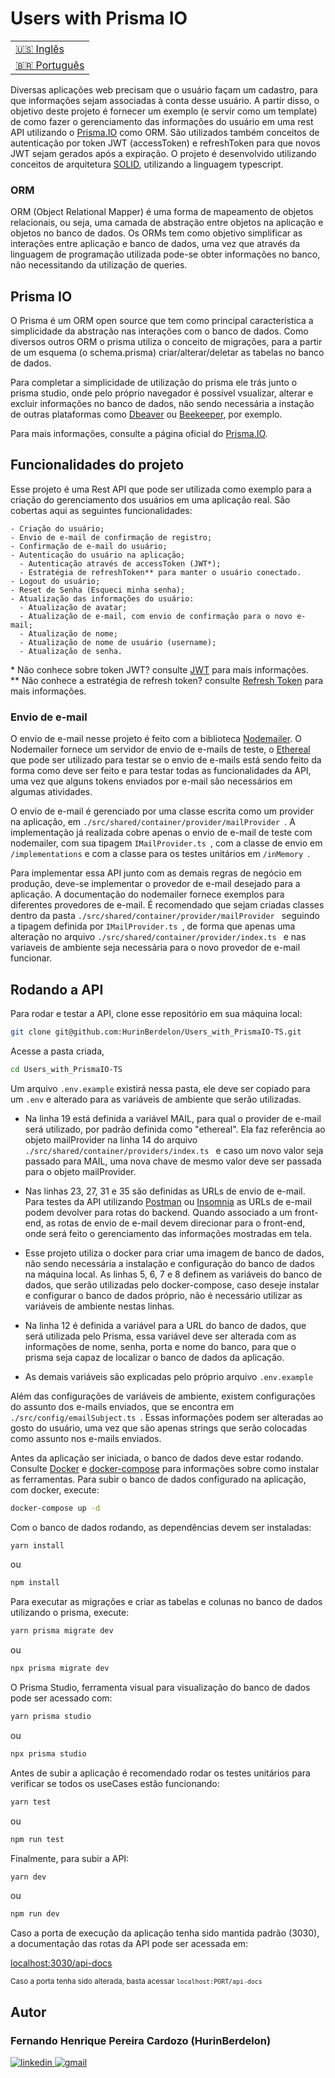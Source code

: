 # Users with Prisma IO

<table>
    <tr>
      <td>
        <a href="../README.md">🇺🇸 Inglês</a>
      </td>
    </tr>
    <tr>
      <td>
        <a href="readme_pt-br.md" disabled >🇧🇷 Português</a>
      </td>
    </tr>
  </table>

Diversas aplicações web precisam que o usuário façam um cadastro, para que informações sejam associadas à conta desse usuário.
A partir disso, o objetivo deste projeto é fornecer um exemplo (e servir como um template) de como fazer o gerenciamento das informações do usuário em uma rest API utilizando o <a href="https://www.prisma.io/">Prisma.IO</a> como ORM.
São utilizados também conceitos de autenticação por token JWT (accessToken) e refreshToken para que novos JWT sejam gerados após a expiração.
O projeto é desenvolvido utilizando conceitos de arquitetura <a href="https://en.wikipedia.org/wiki/SOLID/">SOLID</a>, utilizando a linguagem typescript.

### ORM

ORM (Object Relational Mapper) é uma forma de mapeamento de objetos relacionais, ou seja, uma camada de abstração entre objetos na aplicação e objetos no banco de dados. Os ORMs tem como objetivo simplificar as interações entre aplicação e banco de dados, uma vez que através da linguagem de programação utilizada pode-se obter informações no banco, não necessitando da utilização de queries.

## Prisma IO

O Prisma é um ORM open source que tem como principal característica a simplicidade da abstração nas interações com o banco de dados. Como diversos outros ORM o prisma utiliza o conceito de migrações, para a partir de um esquema (o schema.prisma) criar/alterar/deletar as tabelas no banco de dados.

Para completar a simplicidade de utilização do prisma ele trás junto o prisma studio, onde pelo próprio navegador é possível vsualizar, alterar e excluir informações no banco de dados, não sendo necessária a instação de outras plataformas como <a href="https://dbeaver.io/download/">Dbeaver</a> ou <a href="https://www.beekeeperstudio.io/">Beekeeper</a>, por exemplo.

Para mais informações, consulte a página oficial do <a href="https://www.prisma.io/">Prisma.IO</a>.

## Funcionalidades do projeto

Esse projeto é uma Rest API que pode ser utilizada como exemplo para a criação do gerenciamento dos usuários em uma aplicação real.
São cobertas aqui as seguintes funcionalidades:

    - Criação do usuário;
    - Envio de e-mail de confirmação de registro;
    - Confirmação de e-mail do usuário;
    - Autenticação do usuário na aplicação;
      - Autenticação através de accessToken (JWT*);
      - Estratégia de refreshToken** para manter o usuário conectado.
    - Logout do usuário;
    - Reset de Senha (Esqueci minha senha);
    - Atualização das informações do usuário:
      - Atualização de avatar;
      - Atualização de e-mail, com envio de confirmação para o novo e-mail;
      - Atualização de nome;
      - Atualização de nome de usuário (username);
      - Atualização de senha.

\* Não conhece sobre token JWT? consulte <a href="https://jwt.io/introduction">JWT</a> para mais informações.<br>
\** Não conhece a estratégia de refresh token? consulte <a href="https://auth0.com/blog/refresh-tokens-what-are-they-and-when-to-use-them/">Refresh Token</a> para mais informações.

### Envio de e-mail

O envio de e-mail nesse projeto é feito com a biblioteca <a href="https://nodemailer.com/about/">Nodemailer</a>.
O Nodemailer fornece um servidor de envio de e-mails de teste, o <a href="https://nodemailer.com/smtp/testing/">Ethereal</a> que pode ser utilizado para testar se o envio de e-mails está sendo feito da forma como deve ser feito e para testar todas as funcionalidades da API, uma vez que alguns tokens enviados por e-mail são necessários em algumas atividades.

O envio de e-mail é gerenciado por uma classe escrita como um provider na aplicação, em <code>./src/shared/container/provider/mailProvider </code>.
A implementação já realizada cobre apenas o envio de e-mail de teste com nodemailer, com sua tipagem <code>IMailProvider.ts </code>, com a classe de envio em <code>/implementations</code> e com a classe para os testes unitários em <code>/inMemory </code>.

Para implementar essa API junto com as demais regras de negócio em produção, deve-se implementar o provedor de e-mail desejado para a aplicação. A documentação do nodemailer fornece exemplos para diferentes provedores de e-mail.
É recomendado que sejam criadas classes dentro da pasta <code>./src/shared/container/provider/mailProvider </code> seguindo a tipagem definida por <code>IMailProvider.ts </code>, de forma que apenas uma alteração no arquivo <code>./src/shared/container/provider/index.ts </code> e nas variaveis de ambiente seja necessária para o novo provedor de e-mail funcionar.

## Rodando a API

Para rodar e testar a API, clone esse repositório em sua máquina local:

```bash
git clone git@github.com:HurinBerdelon/Users_with_PrismaIO-TS.git
```

Acesse a pasta criada,

```bash
cd Users_with_PrismaIO-TS
```

Um arquivo <code>.env.example</code> existirá nessa pasta, ele deve ser copiado para um <code>.env</code> e alterado para as variáveis de ambiente que serão utilizadas.

- Na linha 19 está definida a variável MAIL, para qual o provider de e-mail será utilizado, por padrão definida como "ethereal".
Ela faz referência ao objeto mailProvider na linha 14 do arquivo <code>./src/shared/container/providers/index.ts </code> e caso um novo valor seja passado para MAIL, uma nova chave de mesmo valor deve ser passada para o objeto mailProvider.

- Nas linhas 23, 27, 31 e 35 são definidas as URLs de envio de e-mail. Para testes da API utilizando <a href="https://www.postman.com/">Postman</a> ou <a href="https://insomnia.rest/">Insomnia</a> as URLs de e-mail podem devolver para rotas do backend. Quando associado a um front-end, as rotas de envio de e-mail devem direcionar para o front-end, onde será feito o gerenciamento das informações mostradas em tela.

- Esse projeto utiliza o docker para criar uma imagem de banco de dados, não sendo necessária a instalação e configuração do banco de dados na máquina local. As linhas 5, 6, 7 e 8 definem as variáveis do banco de dados, que serão utilizadas pelo docker-compose, caso deseje instalar e configurar o banco de dados próprio, não é necessário utilizar as variáveis de ambiente nestas linhas.

- Na linha 12 é definida a variável para a URL do banco de dados, que será utilizada pelo Prisma, essa variável deve ser alterada com as informações de nome, senha, porta e nome do banco, para que o prisma seja capaz de localizar o banco de dados da aplicação.

- As demais variáveis são explicadas pelo próprio arquivo <code>.env.example</code>

Além das configurações de variáveis de ambiente, existem configurações do assunto dos e-mails enviados, que se encontra em <code>./src/config/emailSubject.ts </code>. Essas informações podem ser alteradas ao gosto do usuário, uma vez que são apenas strings que serão colocadas como assunto nos e-mails enviados.

Antes da aplicação ser iniciada, o banco de dados deve estar rodando.
Consulte <a href="https://www.docker.com/get-started">Docker</a> e <a href="https://docs.docker.com/compose/install/">docker-compose</a> para informações sobre como instalar as ferramentas.
Para subir o banco de dados configurado na aplicação, com docker, execute: 

```bash
docker-compose up -d
```

Com o banco de dados rodando, as dependências devem ser instaladas: 

```bash
yarn install
```

ou

```bash
npm install
```

Para executar as migrações e criar as tabelas e colunas no banco de dados utilizando o prisma, execute:

```bash
yarn prisma migrate dev
```

ou 

```bash
npx prisma migrate dev
```

O Prisma Studio, ferramenta visual para visualização do banco de dados pode ser acessado com:

```bash
yarn prisma studio
```

ou

```bash
npx prisma studio
```

Antes de subir a aplicação é recomendado rodar os testes unitários para verificar se todos os useCases estão funcionando:

```bash
yarn test
```

ou

```bash
npm run test
```

Finalmente, para subir a API:

```bash
yarn dev
```

ou

```bash
npm run dev
```

Caso a porta de execução da aplicação tenha sido mantida padrão (3030), a documentação das rotas da API pode ser acessada em:

<a href="http://localhost:3030/api-docs">localhost:3030/api-docs</a>

<small>Caso a porta tenha sido alterada, basta acessar <code>localhost:PORT/api-docs</code></small>

## Autor

<h3>Fernando Henrique Pereira Cardozo (HurinBerdelon)</h3>

<a href="https://www.linkedin.com/in/fernando-henrique-p-cardozo-17ab84a3/" target='_blank'>
    <img 
      src="https://img.shields.io/badge/Linkedin-0077B5?style=for-the-badge&amp;logo=LinkedIn&amp;logoColor=white" 
      alt="linkedin">
</a>

<a href="mailto:fernando_cardozo@poli.ufrj.br" target='_blank'>
    <img 
      src="https://img.shields.io/badge/Gmail-D14836?style=for-the-badge&amp;logo=Gmail&amp;logoColor=white" alt="gmail">
</a>
